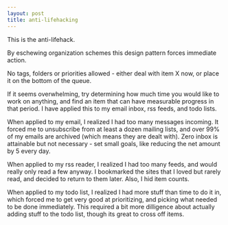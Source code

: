 ```yaml
---
layout: post
title: anti-lifehacking
---
```


This is the anti-lifehack.

By eschewing organization schemes this design pattern forces immediate action.

No tags, folders or priorities allowed - either deal with item X now, or place
it on the bottom of the queue.

If it seems overwhelming, try determining how much time you would like to work
on anything, and find an item that can have measurable progress in that period.
I have applied this to my email inbox, rss feeds, and todo lists.

When applied to my email, I realized I had too many messages incoming. It forced
me to unsubscribe from at least a dozen mailing lists, and over 99% of my emails
are archived (which means they are dealt with). Zero inbox is attainable but not
necessary - set small goals, like reducing the net amount by 5 every day.

When applied to my rss reader, I realized I had too many feeds, and would really
only read a few anyway. I bookmarked the sites that I loved but rarely read, and
decided to return to them later. Also, I hid item counts.

When applied to my todo list, I realized I had more stuff than time to do it in,
which forced me to get very good at prioritizing, and picking what needed to be
done immediately. This required a bit more dilligence about actually adding
stuff to the todo list, though its great to cross off items.
